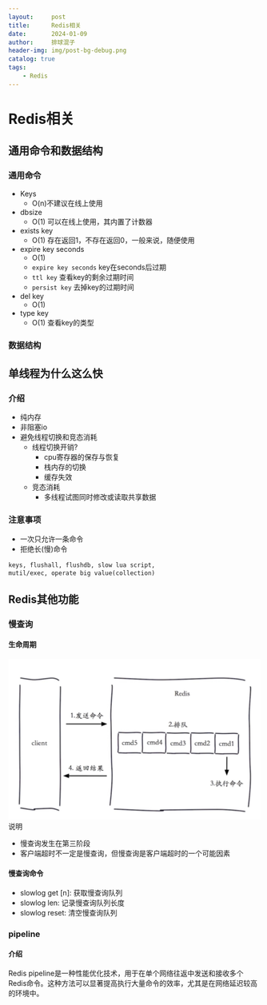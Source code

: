 ```yaml
---
layout:     post
title:      Redis相关
date:       2024-01-09
author:     排球混子
header-img: img/post-bg-debug.png
catalog: true
tags:
    - Redis
---
```


# Redis相关
##  通用命令和数据结构
### 通用命令
- Keys
  - O(n)不建议在线上使用
- dbsize
  - O(1) 可以在线上使用，其内置了计数器
- exists key
  - O(1) 存在返回1，不存在返回0，一般来说，随便使用
- expire key seconds
  - O(1)
  - `expire key seconds` key在seconds后过期
  - `ttl key` 查看key的剩余过期时间
  - `persist key` 去掉key的过期时间
- del key
  - O(1)
- type key
  - O(1) 查看key的类型

### 数据结构

## 单线程为什么这么快
### 介绍
- 纯内存
- 非阻塞io
- 避免线程切换和竞态消耗
  - 线程切换开销? 
    - cpu寄存器的保存与恢复
    - 栈内存的切换
    - 缓存失效
  - 竞态消耗
    - 多线程试图同时修改或读取共享数据
### 注意事项
- 一次只允许一条命令
- 拒绝长(慢)命令
```shell
keys, flushall, flushdb, slow lua script, 
mutil/exec, operate big value(collection)
```

## Redis其他功能
### 慢查询
#### 生命周期
![20240109222031](https://raw.githubusercontent.com/liren-sun/awm-image/master/blogs/images/20240109222031.png)
说明
- 慢查询发生在第三阶段
- 客户端超时不一定是慢查询，但慢查询是客户端超时的一个可能因素

#### 慢查询命令
- slowlog get [n]: 获取慢查询队列
- slowlog len: 记录慢查询队列长度
- slowlog reset: 清空慢查询队列

### pipeline
#### 介绍
Redis pipeline是一种性能优化技术，用于在单个网络往返中发送和接收多个Redis命令。这种方法可以显著提高执行大量命令的效率，尤其是在网络延迟较高的环境中。
